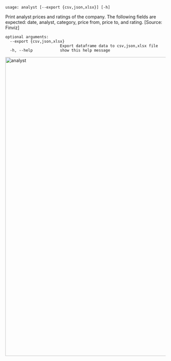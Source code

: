```text
usage: analyst [--export {csv,json,xlsx}] [-h]
```

Print analyst prices and ratings of the company. The following fields are expected: date, analyst, category, price from, price to, and rating. [Source: Finviz]

```
optional arguments:
  --export {csv,json,xlsx}
                        Export dataframe data to csv,json,xlsx file
  -h, --help            show this help message
```

<img width="938" alt="analyst" src="https://user-images.githubusercontent.com/25267873/108609253-a8572600-73c4-11eb-9629-6c192fc2907c.png">
